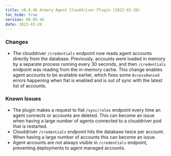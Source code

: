 ```yaml
---
title: v0.9.46 Armory Agent Clouddriver Plugin (2022-03-28)
toc_hide: true
version: 00.09.46
date: 2022-03-28
---
```


### Changes

* The clouddriver `/credentials` endpoint now reads agent accounts directly from the database. Previously, accounts were loaded in memory by a separate process running every 30 seconds, and then `/credentials` endpoint was reading from the in-memory cache. This change enables agent accounts to be available earlier, which fixes some `AccessDenied` errors happening when fiat is enabled and is out of sync with the latest list of accounts.

### Known Issues

* The plugin makes a request to fiat `/sync/roles` endpoint every time an agent connects or accounts are deleted. This can become an issue when having a large number of agents connected to a clouddriver pod that is restarted.
* Clouddriver `/credentials` endpoint hits the database twice per account. When having a large number of accounts this can become an issue.
* Agent accounts are not always visible in `/credentials` endpoint, preventing deployments to agent managed accounts.
